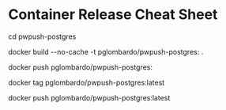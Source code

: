 # Container Release Cheat Sheet

cd pwpush-postgres

docker build --no-cache -t pglombardo/pwpush-postgres:<version> .

docker push pglombardo/pwpush-postgres:<version>

docker tag <tag> pglombardo/pwpush-postgres:latest

docker push pglombardo/pwpush-postgres:latest
